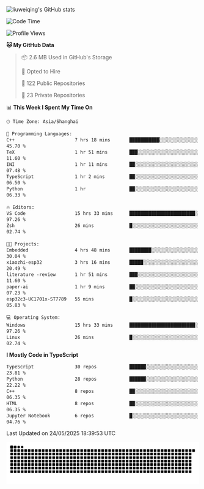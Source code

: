 ![liuweiqing's GitHub stats](https://github-readme-stats.vercel.app/api?username=14790897&show_icons=true&locale=cn&include_all_commits=true&count_private=true)

<!--START_SECTION:waka-->
![Code Time](http://img.shields.io/badge/Code%20Time-2%2C161%20hrs%2039%20mins-blue)

![Profile Views](http://img.shields.io/badge/Profile%20Views-46-blue)

**🐱 My GitHub Data** 

> 📦 2.6 MB Used in GitHub's Storage 
 > 
> 💼 Opted to Hire
 > 
> 📜 122 Public Repositories 
 > 
> 🔑 23 Private Repositories 
 > 
📊 **This Week I Spent My Time On** 

```text
🕑︎ Time Zone: Asia/Shanghai

💬 Programming Languages: 
C++                      7 hrs 18 mins       ███████████░░░░░░░░░░░░░░   45.70 % 
TeX                      1 hr 51 mins        ███░░░░░░░░░░░░░░░░░░░░░░   11.60 % 
INI                      1 hr 11 mins        ██░░░░░░░░░░░░░░░░░░░░░░░   07.48 % 
TypeScript               1 hr 2 mins         ██░░░░░░░░░░░░░░░░░░░░░░░   06.50 % 
Python                   1 hr                ██░░░░░░░░░░░░░░░░░░░░░░░   06.33 % 

🔥 Editors: 
VS Code                  15 hrs 33 mins      ████████████████████████░   97.26 % 
Zsh                      26 mins             █░░░░░░░░░░░░░░░░░░░░░░░░   02.74 % 

🐱‍💻 Projects: 
Embedded                 4 hrs 48 mins       ████████░░░░░░░░░░░░░░░░░   30.04 % 
xiaozhi-esp32            3 hrs 16 mins       █████░░░░░░░░░░░░░░░░░░░░   20.49 % 
literature -review       1 hr 51 mins        ███░░░░░░░░░░░░░░░░░░░░░░   11.60 % 
paper-ai                 1 hr 9 mins         ██░░░░░░░░░░░░░░░░░░░░░░░   07.23 % 
esp32c3-UC1701x-ST7789   55 mins             █░░░░░░░░░░░░░░░░░░░░░░░░   05.83 % 

💻 Operating System: 
Windows                  15 hrs 33 mins      ████████████████████████░   97.26 % 
Linux                    26 mins             █░░░░░░░░░░░░░░░░░░░░░░░░   02.74 % 
```

**I Mostly Code in TypeScript** 

```text
TypeScript               30 repos            ██████░░░░░░░░░░░░░░░░░░░   23.81 % 
Python                   28 repos            ██████░░░░░░░░░░░░░░░░░░░   22.22 % 
C++                      8 repos             ██░░░░░░░░░░░░░░░░░░░░░░░   06.35 % 
HTML                     8 repos             ██░░░░░░░░░░░░░░░░░░░░░░░   06.35 % 
Jupyter Notebook         6 repos             █░░░░░░░░░░░░░░░░░░░░░░░░   04.76 % 
```




 Last Updated on 24/05/2025 18:39:53 UTC
<!--END_SECTION:waka-->

<picture>
  <source media="(prefers-color-scheme: dark)" srcset="https://raw.githubusercontent.com/14790897/14790897/output/github-contribution-grid-snake-dark.svg" />
  <source media="(prefers-color-scheme: light)" srcset="https://raw.githubusercontent.com/14790897/14790897/output/github-contribution-grid-snake.svg" />
  <img alt="github-snake" src="https://raw.githubusercontent.com/14790897/14790897/output/github-contribution-grid-snake.svg" />
</picture>

